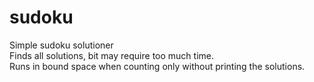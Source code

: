 # sudoku
Simple sudoku solutioner\
Finds all solutions, bit may require too much time.\
Runs in bound space when counting only without printing the solutions.
